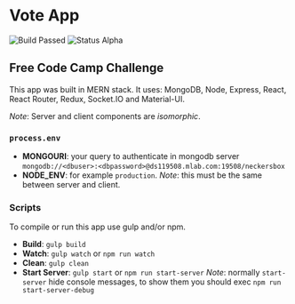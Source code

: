 # Vote App

![Build Passed](https://img.shields.io/badge/build-passed-lightgrey.svg)
![Status Alpha](https://img.shields.io/badge/status-alpha-bronze.svg)

## Free Code Camp Challenge

This app was built in MERN stack. It uses: MongoDB, Node, Express, React, React Router, Redux, Socket.IO and Material-UI.

_Note_: Server and client components are _isomorphic_.

### `process.env`
* __MONGOURI__: your query to authenticate in mongodb server `mongodb://<dbuser>:<dbpassword>@ds119508.mlab.com:19508/neckersbox`
* __NODE_ENV__: for example `production`. _Note_: this must be the same between server and client.

### Scripts
To compile or run this app use gulp and/or npm.
* __Build__: `gulp build`
* __Watch__: `gulp watch` or `npm run watch`
* __Clean__: `gulp clean`
* __Start Server__: `gulp start` or `npm run start-server`
_Note_: normally `start-server` hide console messages, to show them you should exec `npm run start-server-debug`
